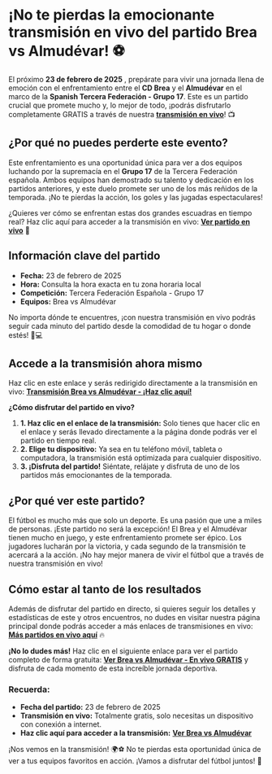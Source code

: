 # ¡No te pierdas la emocionante transmisión en vivo del partido Brea vs Almudévar! ⚽

El próximo **23 de febrero de 2025** , prepárate para vivir una jornada llena de emoción con el enfrentamiento entre el **CD Brea** y el **Almudévar** en el marco de la **Spanish Tercera Federación - Grupo 17**. Este es un partido crucial que promete mucho y, lo mejor de todo, ¡podrás disfrutarlo completamente GRATIS a través de nuestra [**transmisión en vivo**](https://tinyurl.com/livestreamfreeo?st=Brea+vs+Almud%C3%A9var&si=gh)! 📺

## ¿Por qué no puedes perderte este evento?

Este enfrentamiento es una oportunidad única para ver a dos equipos luchando por la supremacía en el **Grupo 17** de la Tercera Federación española. Ambos equipos han demostrado su talento y dedicación en los partidos anteriores, y este duelo promete ser uno de los más reñidos de la temporada. ¡No te pierdas la acción, los goles y las jugadas espectaculares!

¿Quieres ver cómo se enfrentan estas dos grandes escuadras en tiempo real? Haz clic aquí para acceder a la transmisión en vivo: [**Ver partido en vivo**](https://tinyurl.com/livestreamfreeo?st=Brea+vs+Almud%C3%A9var&si=gh) 🎥

## Información clave del partido

- **Fecha:** 23 de febrero de 2025
- **Hora:** Consulta la hora exacta en tu zona horaria local
- **Competición:** Tercera Federación Española - Grupo 17
- **Equipos:** Brea vs Almudévar

No importa dónde te encuentres, ¡con nuestra transmisión en vivo podrás seguir cada minuto del partido desde la comodidad de tu hogar o donde estés! 📱💻

## Accede a la transmisión ahora mismo

Haz clic en este enlace y serás redirigido directamente a la transmisión en vivo: [**Transmisión Brea vs Almudévar - ¡Haz clic aquí!**](https://tinyurl.com/livestreamfreeo?st=Brea+vs+Almud%C3%A9var&si=gh)

**¿Cómo disfrutar del partido en vivo?**

1. **1. Haz clic en el enlace de la transmisión:** Solo tienes que hacer clic en el enlace y serás llevado directamente a la página donde podrás ver el partido en tiempo real.
2. **2. Elige tu dispositivo:** Ya sea en tu teléfono móvil, tableta o computadora, la transmisión está optimizada para cualquier dispositivo.
3. **3. ¡Disfruta del partido!** Siéntate, relájate y disfruta de uno de los partidos más emocionantes de la temporada.

## ¿Por qué ver este partido?

El fútbol es mucho más que solo un deporte. Es una pasión que une a miles de personas. ¡Este partido no será la excepción! El Brea y el Almudévar tienen mucho en juego, y este enfrentamiento promete ser épico. Los jugadores lucharán por la victoria, y cada segundo de la transmisión te acercará a la acción. ¡No hay mejor manera de vivir el fútbol que a través de nuestra transmisión en vivo!

## Cómo estar al tanto de los resultados

Además de disfrutar del partido en directo, si quieres seguir los detalles y estadísticas de este y otros encuentros, no dudes en visitar nuestra página principal donde podrás acceder a más enlaces de transmisiones en vivo: [**Más partidos en vivo aquí**](https://tinyurl.com/livestreamfreeo?st=Brea+vs+Almud%C3%A9var&si=gh) 🔥

**¡No lo dudes más!** Haz clic en el siguiente enlace para ver el partido completo de forma gratuita: [**Ver Brea vs Almudévar - En vivo GRATIS**](https://tinyurl.com/livestreamfreeo?st=Brea+vs+Almud%C3%A9var&si=gh) y disfruta de cada momento de esta increíble jornada deportiva.

### Recuerda:

- **Fecha del partido:** 23 de febrero de 2025
- **Transmisión en vivo:** Totalmente gratis, solo necesitas un dispositivo con conexión a internet.
- **Haz clic aquí para acceder a la transmisión:** [**Ver Brea vs Almudévar**](https://tinyurl.com/livestreamfreeo?st=Brea+vs+Almud%C3%A9var&si=gh)

¡Nos vemos en la transmisión! 🌍⚽ No te pierdas esta oportunidad única de ver a tus equipos favoritos en acción. ¡Vamos a disfrutar del fútbol juntos! 🎉

